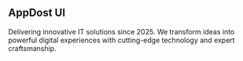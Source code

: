 ## AppDost UI
Delivering innovative IT solutions since 2025. We transform ideas into powerful digital experiences with cutting-edge technology and expert craftsmanship.
